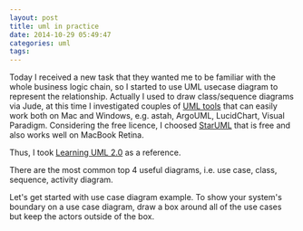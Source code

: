 ```yaml
---
layout: post
title: uml in practice
date: 2014-10-29 05:49:47
categories: uml
tags:
---
```

Today I received a new task that they wanted me to be familiar with the whole business logic chain, so I started to use UML usecase diagram to represent the relationship. Actually I used to draw class/sequence diagrams via Jude, at this time I investigated couples of [UML tools](http://en.wikipedia.org/wiki/List_of_Unified_Modeling_Language_tools) that can easily work both on Mac and Windows, e.g. astah, ArgoUML, LucidChart, Visual Paradigm. Considering the free licence, I choosed [StarUML](http://staruml.io/) that is free and also works well on MacBook Retina.

<!--more-->

Thus, I took [Learning UML 2.0](http://www.amazon.com/Learning-UML-2-0-Russ-Miles/dp/0596009828/ref=sr_1_1?ie=UTF8&qid=1414771679&sr=8-1&keywords=uml) as a reference.

There are the most common top 4 useful diagrams, i.e. use case, class, sequence, activity diagram.

Let's get started with use case diagram example. To show your system's boundary on a use case diagram, draw a box around all of the use cases but keep the actors outside of the box.

